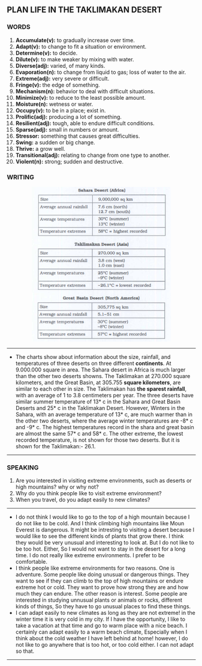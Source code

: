 ## PLAN LIFE IN THE TAKLIMAKAN DESERT

### WORDS

1. **Accumulate(v):** to gradually increase over time.
2. **Adapt(v):** to change to fit a situation or environment.
3. **Determine(v):** to decide.
4. **Dilute(v):** to make weaker by mixing with water.
5. **Diverse(adj):** varied, of many kinds.
6. **Evaporation(n):** to change from liquid to gas; loss of water to the air.
7. **Extreme(adj):** very severe or difficult.
8. **Fringe(v):** the edge of something.
9. **Mechanism(n):** behavior to deal with difficult situations. 
10. **Minimize(v):** to reduce to the least possible amount.
11. **Moisture(n):** wetness or water.
12. **Occupy(v):** to be in a place; exist in.
13. **Prolific(adj):** producing a lot of something.
14. **Resilient(adj):** tough, able to endure difficult conditions.
15. **Sparse(adj):** small in numbers or amount.
16. **Stressor:** something that causes great difficulties.
17. **Swing:** a sudden or big change.
18. **Thrive:** a grow well.
19. **Transitional(adj):** relating to change from one type to another.
20. **Violent(n):** strong; sudden and destructive.

### WRITING

<center>
<img src="/assets/images/barron_words/unit1/part3_writing.png"> 
</center>

---

* The charts show about information about the size, rainfall, and temperatures of three deserts on three different **continents**. At 9.000.000 square in area. The Sahara desert in Africa is much larger than the other two deserts showns. The Taklimakan at 270.000 square kilometers, and the Great Basin, at 305.755 **square kilometers**, are similar to each other in size. The Taklimakan has **the sparest rainfall**, with an average of 1 to 3.8 centimeters per year. The three deserts have similar summer temperature of 13* c  in the Sahara and Great Basin Deserts and 25* c in the Taklimakan Desert. However, Winters in the Sahara, with an average temperature of 13* c, are much warmer than in the other two deserts, where the average winter temperatures are -8*  c and -9* c. The highest temperatures record in the shara and great basin are almost the same 57* c and 58* c. The other extreme, the lowest recorded temperature, is not shown for those two deserts. But it is shown for the Taklimakan:- 26.1.  

---

### SPEAKING

1. Are you interested in visiting extreme environments, such as deserts or high mountains? why or why not?
2. Why do you think people like to visit extreme environment?
3. When you travel, do you adapt easily to new climates?

---

* I do not think I would like to go to the top of a high mountain because I do not like to be cold. And I think climbing high mountains like Moun Everest is dangerous. It might be intresting to visiting a desert because I would like to see the different kinds of plants that grow there. I think they would be very unusual and interesting to look at. But I do not like to be too hot. Either, So I would not want to stay in the desert for a long time. I do not really like extreme environments. I prefer to be comfortable.
* I think people like extreme environments for two reasons. One is adventure. Some people like doing unusual or dangerous things. They want to see if they can climb to the top of high mountains or endure extreme hot or cold. They want to prove how strong they are and how much they can endure. The other reason is interest. Some people are interested in studying unnusual plants or animals or rocks, different kinds of things, So they have to go unusual places to find these things.
* I can adapt easily to new climates as long as they are not extreme! in the winter time it is very cold in my city. If I have the opportunity, I like to take a vacation at that time and go to warm place with a nice beach. I certainly can adapt easily to a warm beach climate, Especially when I think about the cold weather I have left behind at home! however, I do not like to go anywhere that is too hot, or too cold either. I can not adapt so that.

---
